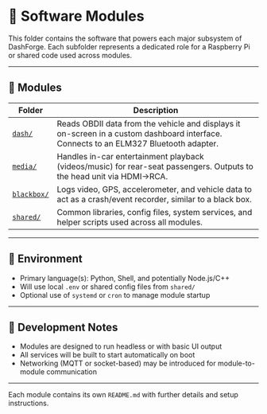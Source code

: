# 🧠 Software Modules

This folder contains the software that powers each major subsystem of DashForge. Each subfolder represents a dedicated role for a Raspberry Pi or shared code used across modules.

---

## 📁 Modules

| Folder | Description |
|--------|-------------|
| [`dash/`](./dash/README.md) | Reads OBDII data from the vehicle and displays it on-screen in a custom dashboard interface. Connects to an ELM327 Bluetooth adapter. |
| [`media/`](./media/README.md) | Handles in-car entertainment playback (videos/music) for rear-seat passengers. Outputs to the head unit via HDMI→RCA. |
| [`blackbox/`](./blackbox/README.md) | Logs video, GPS, accelerometer, and vehicle data to act as a crash/event recorder, similar to a black box. |
| [`shared/`](./shared/README.md) | Common libraries, config files, system services, and helper scripts used across all modules. |

---

## 🔧 Environment

- Primary language(s): Python, Shell, and potentially Node.js/C++
- Will use local `.env` or shared config files from `shared/`
- Optional use of `systemd` or `cron` to manage module startup

---

## 🧪 Development Notes

- Modules are designed to run headless or with basic UI output
- All services will be built to start automatically on boot
- Networking (MQTT or socket-based) may be introduced for module-to-module communication

---

Each module contains its own `README.md` with further details and setup instructions.

